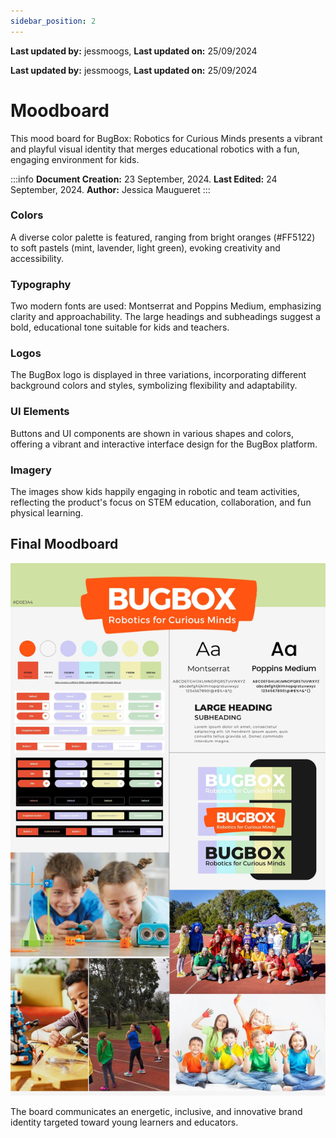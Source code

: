 ```yaml
---
sidebar_position: 2
---
```


**Last updated by:** jessmoogs, **Last updated on:** 25/09/2024


**Last updated by:** jessmoogs, **Last updated on:** 25/09/2024


# Moodboard

This mood board for BugBox: Robotics for Curious Minds presents a vibrant and playful visual identity that merges educational robotics with a fun, engaging environment for kids.

:::info
**Document Creation:** 23 September, 2024. **Last Edited:** 24 September, 2024. **Author:** Jessica Maugueret
:::

### Colors
A diverse color palette is featured, ranging from bright oranges (#FF5122) to soft pastels (mint, lavender, light green), evoking creativity and accessibility.

### Typography
Two modern fonts are used: Montserrat and Poppins Medium, emphasizing clarity and approachability. The large headings and subheadings suggest a bold, educational tone suitable for kids and teachers.

### Logos
The BugBox logo is displayed in three variations, incorporating different background colors and styles, symbolizing flexibility and adaptability.

### UI Elements
Buttons and UI components are shown in various shapes and colors, offering a vibrant and interactive interface design for the BugBox platform.

### Imagery
The images show kids happily engaging in robotic and team activities, reflecting the product's focus on STEM education, collaboration, and fun physical learning.

## Final Moodboard

![moodboard](img\Moodboard.jpg) 

The board communicates an energetic, inclusive, and innovative brand identity targeted toward young learners and educators.